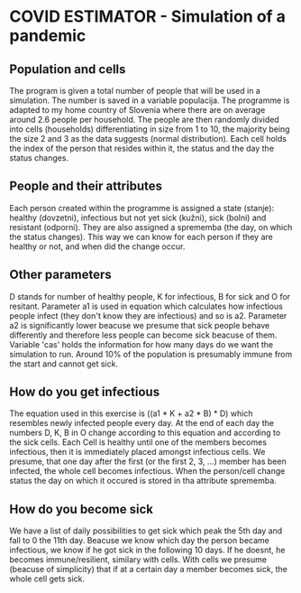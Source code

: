 # COVID ESTIMATOR - Simulation of a pandemic
## Population and cells
The program is given a total number of people that will be used in a simulation. The number is saved in a variable populacija. The programme is adapted to my home country of Slovenia where there are on average around 2.6 people per household. The people are then randomly divided into cells (households) differentiating in size from 1 to 10, the majority being the size 2 and 3 as the data suggests (normal distribution). Each cell holds the index of the person that resides within it, the status and the day the status changes.
## People and their attributes
Each person created within the programme is assigned a state (stanje): healthy (dovzetni), infectious but not yet sick (kužni), sick (bolni) and resistant (odporni). They are also assigned a sprememba (the day, on which the status changes). This way we can know for each person if they are healthy or not, and when did the change occur.
## Other parameters
D stands for number of healthy people, K for infectious, B for sick and O for resitant. Parameter a1 is used in equation which calculates how infectious people infect (they don't know they are infectious) and so is a2. Parameter a2 is significantly lower beacuse we presume that sick people behave differently and therefore less people can become sick beacuse of them. Variable 'cas' holds the information for how many days do we want the simulation to run. Around 10% of the population is presumably immune from the start and cannot get sick.
## How do you get infectious
The equation used in this exercise is ((a1 * K + a2 * B) * D) which resembles newly infected people every day. At the end of each day the numbers D, K, B in O change according to this equation and according to the sick cells. Each Cell is healthy until one of the members becomes infectious, then it is immediately placed amongst infectious cells. We presume, that one day after the first (or the first 2, 3, ...) member has been infected, the whole cell becomes infectious. When the person/cell change status the day on which it occured is stored in tha attribute sprememba.
## How do you become sick
We have a list of daily possibilities to get sick which peak the 5th day and fall to 0 the 11th day. Beacuse we know which day the person became infectious, we know if he got sick in the following 10 days. If he doesnt, he becomes immune/resilient, similary with cells. With cells we presume (beacuse of simplicity) that if at a certain day a member becomes sick, the whole cell gets sick.
